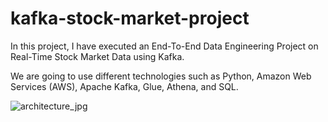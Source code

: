 # kafka-stock-market-project
In this project, I have executed an End-To-End Data Engineering Project on Real-Time Stock Market Data using Kafka.

We are going to use different technologies such as Python, Amazon Web Services (AWS), Apache Kafka, Glue, Athena, and SQL.

![architecture_jpg]([image-url](https://github.com/kumarvivek734/kafka-stock-market-project/blob/main/Architecture.jpg))



